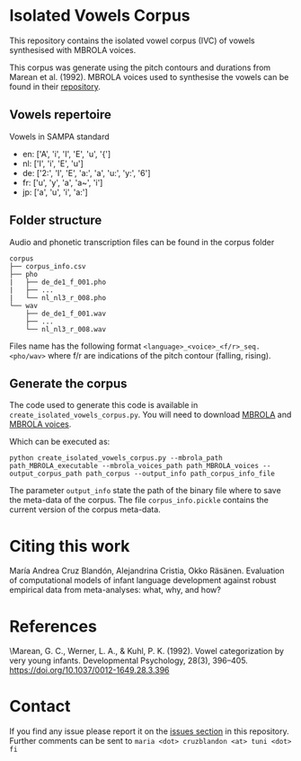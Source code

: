 # Isolated Vowels Corpus
This repository contains the isolated vowel corpus (IVC) of vowels 
synthesised with MBROLA voices.

This corpus was generate using the pitch contours and durations from 
Marean et al. (1992). MBROLA voices used to synthesise the vowels 
can be found in their [repository](https://github.com/numediart/MBROLA-voices).

## Vowels repertoire

Vowels in SAMPA standard

* en: ['A', 'i', 'I', 'E', 'u', '{']
* nl: ['I', 'i', 'E', 'u']
* de: ['2:', 'I', 'E', 'a:', 'a', 'u:', 'y:', '6']
* fr: ['u', 'y', 'a', 'a~', 'i']
* jp: ['a', 'u', 'i', 'a:']

## Folder structure

Audio and phonetic transcription files can be found in the corpus folder

```
corpus
├── corpus_info.csv
├── pho
|	├── de_de1_f_001.pho
|	├── ...
|	└── nl_nl3_r_008.pho
└── wav
 	├── de_de1_f_001.wav
	├── ...
	└── nl_nl3_r_008.wav
```

Files name has the following format
`<language>_<voice>_<f/r>_seq.<pho/wav>` where f/r are indications of
the pitch contour (falling, rising).

## Generate the corpus
The code used to generate this code is available in `create_isolated_vowels_corpus.py`.
You will need to download [MBROLA](https://github.com/numediart/MBROLA) 
and [MBROLA voices](https://github.com/numediart/MBROLA-voices).

Which can be executed as:

```
python create_isolated_vowels_corpus.py --mbrola_path path_MBROLA_executable --mbrola_voices_path path_MBROLA_voices --output_corpus_path path_corpus --output_info path_corpus_info_file
```

The parameter `output_info` state the path of the binary file where 
to save the meta-data of the corpus. The file `corpus_info.pickle` 
contains the current version of the corpus meta-data.

# Citing this work

María Andrea Cruz Blandón, Alejandrina Cristia, Okko Räsänen. 
Evaluation of computational models of infant language development 
against robust empirical data from meta-analyses: what, why, and how?

# References
\Marean, G. C., Werner, L. A., & Kuhl, P. K. (1992). 
Vowel categorization by very young infants. Developmental 
Psychology, 28(3), 396–405. https://doi.org/10.1037/0012-1649.28.3.396

# Contact
If you find any issue please report it on the 
[issues section](https://github.com/SPEECHCOG/isolated_vowels_corpus/issues) 
in this repository. Further comments can be sent to 
`maria <dot> cruzblandon <at> tuni <dot> fi`
